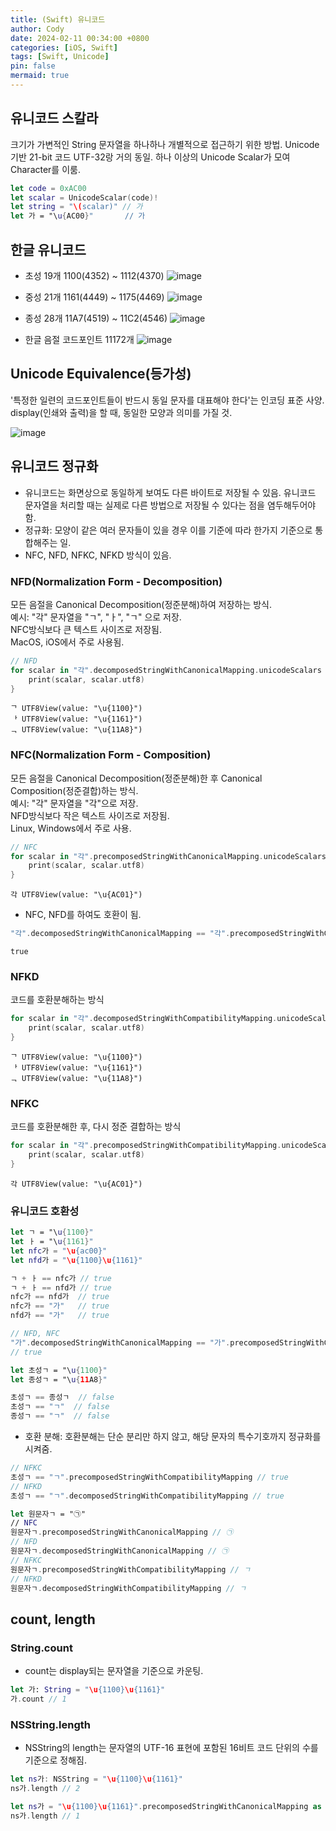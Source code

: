 ```yaml
---
title: (Swift) 유니코드
author: Cody
date: 2024-02-11 00:34:00 +0800
categories: [iOS, Swift]
tags: [Swift, Unicode]
pin: false
mermaid: true
---
```


## 유니코드 스칼라
크기가 가변적인 String 문자열을 하나하나 개별적으로 접근하기 위한 방법.
Unicode기반 21-bit 코드
UTF-32랑 거의 동일.
하나 이상의 Unicode Scalar가 모여 Character를 이룸.
```swift
let code = 0xAC00
let scalar = UnicodeScalar(code)!
let string = "\(scalar)" // 가
let 가 = "\u{AC00}"       // 가
```

## 한글 유니코드
- 초성 19개 1100(4352) ~ 1112(4370)
![image](https://github.com/swiftycody/swiftycody.github.io/assets/9062513/e86f3a33-3d0c-4c1e-8e0d-c11472737bf1)

- 중성 21개 1161(4449) ~ 1175(4469)
![image](https://github.com/swiftycody/swiftycody.github.io/assets/9062513/77d27942-5c7a-4c56-ba6d-57afae93e042)

- 종성 28개 11A7(4519) ~ 11C2(4546)
![image](https://github.com/swiftycody/swiftycody.github.io/assets/9062513/d517af35-495a-49fc-b9b0-773e18a8fac1)

- 한글 음절 코드포인트 11172개
![image](https://github.com/swiftycody/swiftycody.github.io/assets/9062513/335c697d-2ae9-4dbd-9c3b-7f2d098189c7)

## Unicode Equivalence(등가성)
'특정한 일련의 코드포인트들이 반드시 동일 문자를 대표해야 한다'는 인코딩 표준 사양.  
display(인쇄와 출력)을 할 때, 동일한 모양과 의미를 가질 것.

![image](https://github.com/swiftycody/swiftycody.github.io/assets/9062513/0dd2986c-8870-494f-bbc5-b6481e00c03d)


## 유니코드 정규화
- 유니코드는 화면상으로 동일하게 보여도 다른 바이트로 저장될 수 있음. 유니코드 문자열을 처리할 때는 실제로 다른 방법으로 저장될 수 있다는 점을 염두해두어야 함.
- 정규화: 모양이 같은 여러 문자들이 있을 경우 이를 기준에 따라 한가지 기준으로 통합해주는 일.
- NFC, NFD, NFKC, NFKD 방식이 있음.
  

### NFD(Normalization Form - Decomposition)
모든 음절을 Canonical Decomposition(정준분해)하여 저장하는 방식.  
예시: "각" 문자열을 "ㄱ", "ㅏ", "ㄱ" 으로 저장.  
NFC방식보다 큰 텍스트 사이즈로 저장됨.  
MacOS, iOS에서 주로 사용됨.
```swift
// NFD
for scalar in "각".decomposedStringWithCanonicalMapping.unicodeScalars {
    print(scalar, scalar.utf8)
}
```
```
ᄀ UTF8View(value: "\u{1100}")
ᅡ UTF8View(value: "\u{1161}")
ᆨ UTF8View(value: "\u{11A8}")
```

### NFC(Normalization Form - Composition)
모든 음절을 Canonical Decomposition(정준분해)한 후 Canonical Composition(정준결합)하는 방식.  
예시: "각" 문자열을 "각"으로 저장.  
NFD방식보다 작은 텍스트 사이즈로 저장됨.   
Linux, Windows에서 주로 사용.
```swift
// NFC
for scalar in "각".precomposedStringWithCanonicalMapping.unicodeScalars {
    print(scalar, scalar.utf8)
}
```
```
각 UTF8View(value: "\u{AC01}")
```

- NFC, NFD를 하여도 호환이 됨.
```swift
"각".decomposedStringWithCanonicalMapping == "각".precomposedStringWithCanonicalMapping
```
```
true
```

### NFKD
코드를 호환분해하는 방식
```swift
for scalar in "각".decomposedStringWithCompatibilityMapping.unicodeScalars {
    print(scalar, scalar.utf8)
}
```
```
ᄀ UTF8View(value: "\u{1100}")
ᅡ UTF8View(value: "\u{1161}")
ᆨ UTF8View(value: "\u{11A8}")
```

### NFKC
코드를 호환분해한 후, 다시 정준 결합하는 방식
```swift
for scalar in "각".precomposedStringWithCompatibilityMapping.unicodeScalars {
    print(scalar, scalar.utf8)
}
```
```
각 UTF8View(value: "\u{AC01}")
```


### 유니코드 호환성
```swift
let ㄱ = "\u{1100}"
let ㅏ = "\u{1161}"
let nfc가 = "\u{ac00}"
let nfd가 = "\u{1100}\u{1161}"

ㄱ + ㅏ == nfc가 // true
ㄱ + ㅏ == nfd가 // true
nfc가 == nfd가  // true
nfc가 == "가"   // true
nfd가 == "가"   // true
```

```swift
// NFD, NFC
"가".decomposedStringWithCanonicalMapping == "가".precomposedStringWithCanonicalMapping
// true
```

```swift
let 초성ㄱ = "\u{1100}"
let 종성ㄱ = "\u{11A8}"

초성ㄱ == 종성ㄱ  // false
초성ㄱ == "ㄱ"  // false
종성ㄱ == "ㄱ"  // false
```

- 호환 분해: 호환분해는 단순 분리만 하지 않고, 해당 문자의 특수기호까지 정규화를 시켜줌.
```swift
// NFKC
초성ㄱ == "ㄱ".precomposedStringWithCompatibilityMapping // true
// NFKD
초성ㄱ == "ㄱ".decomposedStringWithCompatibilityMapping // true
```
```swift
let 원문자ㄱ = "㉠"
// NFC
원문자ㄱ.precomposedStringWithCanonicalMapping // ㉠
// NFD
원문자ㄱ.decomposedStringWithCanonicalMapping // ㉠
// NFKC
원문자ㄱ.precomposedStringWithCompatibilityMapping // ㄱ
// NFKD
원문자ㄱ.decomposedStringWithCompatibilityMapping // ㄱ
```

## count, length
### String.count
- count는 display되는 문자열을 기준으로 카운팅.
```swift
let 가: String = "\u{1100}\u{1161}"
가.count // 1
```
### NSString.length
- NSString의 length는 문자열의 UTF-16 표현에 포함된 16비트 코드 단위의 수를 기준으로 정해짐.
```swift
let ns가: NSString = "\u{1100}\u{1161}"
ns가.length // 2
```
```swift
let ns가 = "\u{1100}\u{1161}".precomposedStringWithCanonicalMapping as NSString
ns가.length // 1
```